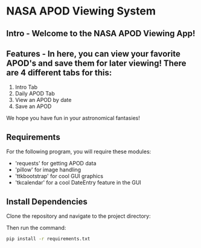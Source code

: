 # NASA APOD Viewing System

## Intro - Welcome to the NASA APOD Viewing App! 

## Features - In here, you can view your favorite APOD's and save them for later viewing! There are 4 different tabs for this:

1. Intro Tab
2. Daily APOD Tab
3. View an APOD by date
4. Save an APOD

We hope you have fun in your astronomical fantasies!

## Requirements

For the following program, you will require these modules:
- 'requests' for getting APOD data
- 'pillow' for image handling
- 'ttkbootstrap' for cool GUI graphics
- 'tkcalendar' for a cool DateEntry feature in the GUI

## Install Dependencies
Clone the repository and navigate to the project directory:

Then run the command:

``` bash
pip install -r requirements.txt